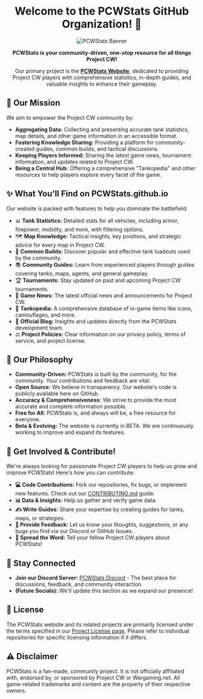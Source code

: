 <div align="center">

# Welcome to the PCWStats GitHub Organization! 👋

<img src="https://raw.githubusercontent.com/PCWStats/Website-Images/refs/heads/main/social-share/PCWStats.png" alt="PCWStats Banner"/>

**PCWStats is your community-driven, one-stop resource for all things Project CW!**

Our primary project is the [**PCWStats Website**](https://pcwstats.github.io/), dedicated to providing Project CW players with comprehensive statistics, in-depth guides, and valuable insights to enhance their gameplay.

</div>

## 🚀 Our Mission

We aim to empower the Project CW community by:
*   **Aggregating Data:** Collecting and presenting accurate tank statistics, map details, and other game information in an accessible format.
*   **Fostering Knowledge Sharing:** Providing a platform for community-created guides, common builds, and tactical discussions.
*   **Keeping Players Informed:** Sharing the latest game news, tournament information, and updates related to Project CW.
*   **Being a Central Hub:** Offering a comprehensive "Tankopedia" and other resources to help players explore every facet of the game.

## ✨ What You'll Find on PCWStats.github.io

Our website is packed with features to help you dominate the battlefield:

*   📊 **Tank Statistics:** Detailed stats for all vehicles, including armor, firepower, mobility, and more, with filtering options.
*   🗺️ **Map Knowledge:** Tactical insights, key positions, and strategic advice for every map in Project CW.
*   🔧 **Common Builds:** Discover popular and effective tank loadouts used by the community.
*   📚 **Community Guides:** Learn from experienced players through guides covering tanks, maps, agents, and general gameplay.
*   🏆 **Tournaments:** Stay updated on past and upcoming Project CW tournaments.
*   📰 **Game News:** The latest official news and announcements for Project CW.
*   📖 **Tankopedia:** A comprehensive database of in-game items like icons, camouflages, and more.
*   📝 **Official Blog:** Insights and updates directly from the PCWStats development team.
*   ⚖️ **Project Policies:** Clear information on our privacy policy, terms of service, and project license.

## 💖 Our Philosophy

*   **Community-Driven:** PCWStats is built by the community, for the community. Your contributions and feedback are vital.
*   **Open Source:** We believe in transparency. Our website's code is publicly available here on GitHub.
*   **Accuracy & Comprehensiveness:** We strive to provide the most accurate and complete information possible.
*   **Free for All:** PCWStats is, and always will be, a free resource for everyone.
*   **Beta & Evolving:** The website is currently in BETA. We are continuously working to improve and expand its features.

## 🤝 Get Involved & Contribute!

We're always looking for passionate Project CW players to help us grow and improve PCWStats! Here's how you can contribute:

*   **💻 Code Contributions:** Fork our repositories, fix bugs, or implement new features. Check out our [CONTRIBUTING.md](https://github.com/PCWStats/.github/blob/main/profile/CONTRIBUTING.md) guide.
*   **📊 Data & Insights:** Help us gather and verify game data.
*   **✍️ Write Guides:** Share your expertise by creating guides for tanks, maps, or strategies.
*   **💬 Provide Feedback:** Let us know your thoughts, suggestions, or any bugs you find via our Discord or GitHub Issues.
*   **📢 Spread the Word:** Tell your fellow Project CW players about PCWStats!

## 💬 Stay Connected

*   **Join our Discord Server:** [PCWStats Discord](https://discord.com/invite/2nHHHBWNDw) - The best place for discussions, feedback, and community interaction.
*   **(Future Socials):** We'll update this section as we expand our presence!

## 📜 License

The PCWStats website and its related projects are primarily licensed under the terms specified in our [Project License page](https://pcwstats.github.io/legal/project-license.html). Please refer to individual repositories for specific licensing information if it differs.

## ⚠️ Disclaimer

PCWStats is a fan-made, community project. It is not officially affiliated with, endorsed by, or sponsored by Project CW or Wargaming.net. All game-related trademarks and content are the property of their respective owners.
